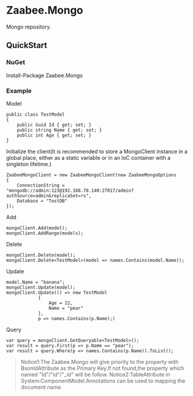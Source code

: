 # Zaabee.Mongo

Mongo repository.

## QuickStart

### NuGet

Install-Package Zaabee.Mongo

### Example

Model

```CSharp
public class TestModel
{
    public Guid Id { get; set; }
    public string Name { get; set; }
    public int Age { get; set; }
}
```

Initialize the client(It is recommended to store a MongoClient instance in a global place, either as a static variable or in an IoC container with a singleton lifetime.)

```CSharp
ZaabeeMongoClient = new ZaabeeMongoClient(new ZaabeeMongoOptions
{
    ConnectionString = "mongodb://admin:123@192.168.78.140:27017/admin?authSource=admin&replicaSet=rs",
    Database = "TestDB"
});
```

Add

```CSharp
mongoClient.Add(model);
mongoClient.AddRange(models);
```

Delete

```CSharp
mongoClient.Delete(model);
mongoClient.Delete<TestModel>(model => names.Contains(model.Name));
```

Update

```CSharp
model.Name = "banana";
mongoClient.Update(model);
mongoClient.Update(() => new TestModel
            {
                Age = 22,
                Name = "pear"
            },
            p => names.Contains(p.Name);)
```

Query

```CSharp
var query = mongoClient.GetQueryable<TestModel>();
var result = query.First(p => p.Name == "pear");
var result = query.Where(p => names.Contains(p.Name)).ToList();
```

>Notice1:The Zaabee.Mongo will give priority to the property with BsonIdAttribute as the Primary Key.If not found,the property which named "Id"/"id"/"_id" will be follow.
>Notice2:TableAttribute in System.ComponentModel.Annotations can be used to mapping the document name.
